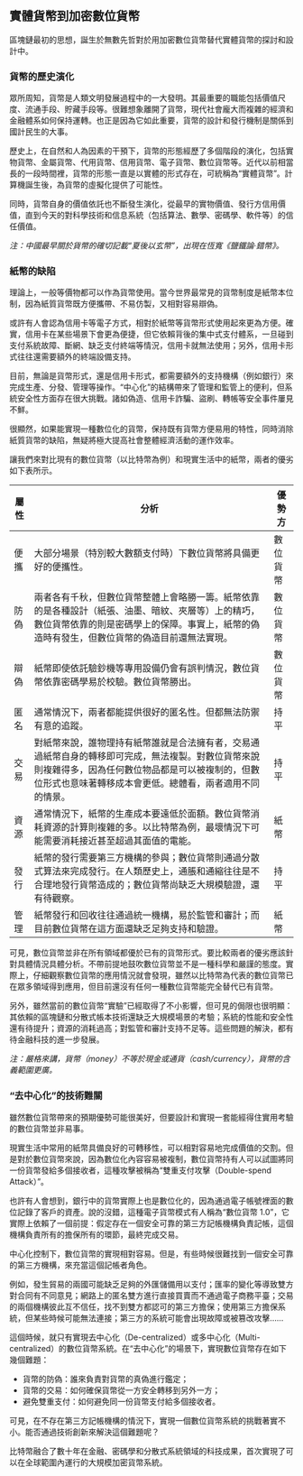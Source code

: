 ## 實體貨幣到加密數位貨幣

區塊鏈最初的思想，誕生於無數先哲對於用加密數位貨幣替代實體貨幣的探討和設計中。

### 貨幣的歷史演化
眾所周知，貨幣是人類文明發展過程中的一大發明。其最重要的職能包括價值尺度、流通手段、貯藏手段等。很難想象離開了貨幣，現代社會龐大而複雜的經濟和金融體系如何保持運轉。也正是因為它如此重要，貨幣的設計和發行機制是關係到國計民生的大事。

歷史上，在自然和人為因素的干預下，貨幣的形態經歷了多個階段的演化，包括實物貨幣、金屬貨幣、代用貨幣、信用貨幣、電子貨幣、數位貨幣等。近代以前相當長的一段時間裡，貨幣的形態一直是以實體的形式存在，可統稱為“實體貨幣”。計算機誕生後，為貨幣的虛擬化提供了可能性。

同時，貨幣自身的價值依託也不斷發生演化，從最早的實物價值、發行方信用價值，直到今天的對科學技術和信息系統（包括算法、數學、密碼學、軟件等）的信任價值。

*注：中國最早關於貨幣的確切記載“夏後以玄幣”，出現在恆寬《鹽鐵論·錯幣》。*

### 紙幣的缺陷

理論上，一般等價物都可以作為貨幣使用。當今世界最常見的貨幣制度是紙幣本位制，因為紙質貨幣既方便攜帶、不易仿製，又相對容易辯偽。

或許有人會認為信用卡等電子方式，相對於紙幣等貨幣形式使用起來更為方便。確實，信用卡在某些場景下會更為便捷，但它依賴背後的集中式支付體系，一旦碰到支付系統故障、斷網、缺乏支付終端等情況，信用卡就無法使用；另外，信用卡形式往往還需要額外的終端設備支持。

目前，無論是貨幣形式，還是信用卡形式，都需要額外的支持機構（例如銀行）來完成生產、分發、管理等操作。“中心化”的結構帶來了管理和監管上的便利，但系統安全性方面存在很大挑戰。諸如偽造、信用卡詐騙、盜刷、轉帳等安全事件屢見不鮮。

很顯然，如果能實現一種數位化的貨幣，保持既有貨幣方便易用的特性，同時消除紙質貨幣的缺陷，無疑將極大提高社會整體經濟活動的運作效率。

讓我們來對比現有的數位貨幣（以比特幣為例）和現實生活中的紙幣，兩者的優劣如下表所示。

| 屬性 | 分析 | 優勢方 |
| --- | --- | --- |
| 便攜 | 大部分場景（特別較大數額支付時）下數位貨幣將具備更好的便攜性。 | 數位貨幣 |
| 防偽 | 兩者各有千秋，但數位貨幣整體上會略勝一籌。紙幣依靠的是各種設計（紙張、油墨、暗紋、夾層等）上的精巧，數位貨幣依靠的則是密碼學上的保障。事實上，紙幣的偽造時有發生，但數位貨幣的偽造目前還無法實現。 | 數位貨幣 |
| 辯偽 | 紙幣即使依託驗鈔機等專用設備仍會有誤判情況，數位貨幣依靠密碼學易於校驗。數位貨幣勝出。 | 數位貨幣 |
| 匿名 | 通常情況下，兩者都能提供很好的匿名性。但都無法防禦有意的追蹤。 | 持平 |
| 交易 | 對紙幣來說，誰物理持有紙幣誰就是合法擁有者，交易通過紙幣自身的轉移即可完成，無法複製。對數位貨幣來說則複雜得多，因為任何數位物品都是可以被複制的，但數位形式也意味著轉移成本會更低。總體看，兩者適用不同的情景。 | 持平 |
| 資源 | 通常情況下，紙幣的生產成本要遠低於面額。數位貨幣消耗資源的計算則複雜的多。以比特幣為例，最壞情況下可能需要消耗接近甚至超過其面值的電能。 | 紙幣 |
| 發行 | 紙幣的發行需要第三方機構的參與；數位貨幣則通過分散式算法來完成發行。在人類歷史上，通脹和通縮往往是不合理地發行貨幣造成的；數位貨幣尚缺乏大規模驗證，還有待觀察。 | 持平 |
| 管理 | 紙幣發行和回收往往通過統一機構，易於監管和審計；而目前數位貨幣在這方面還缺乏足夠支持和驗證。 | 紙幣 |

可見，數位貨幣並非在所有領域都優於已有的貨幣形式。要比較兩者的優劣應該針對具體情況具體分析。不帶前提地鼓吹數位貨幣並不是一種科學和嚴謹的態度。實際上，仔細觀察數位貨幣的應用情況就會發現，雖然以比特幣為代表的數位貨幣已在眾多領域得到應用，但目前還沒有任何一種數位貨幣能完全替代已有貨幣。

另外，雖然當前的數位貨幣“實驗”已經取得了不小影響，但可見的侷限也很明顯：其依賴的區塊鏈和分散式帳本技術還缺乏大規模場景的考驗；系統的性能和安全性還有待提升；資源的消耗過高；對監管和審計支持不足等。這些問題的解決，都有待金融科技的進一步發展。

*注：嚴格來講，貨幣（money）不等於現金或通貨（cash/currency），貨幣的含義範圍更廣。*


### “去中心化”的技術難關

雖然數位貨幣帶來的預期優勢可能很美好，但要設計和實現一套能經得住實用考驗的數位貨幣並非易事。

現實生活中常用的紙幣具備良好的可轉移性，可以相對容易地完成價值的交割。但是對於數位貨幣來說，因為數位化內容容易被複制，數位貨幣持有人可以試圖將同一份貨幣發給多個接收者，這種攻擊被稱為“雙重支付攻擊（Double-spend Attack）”。

也許有人會想到，銀行中的貨幣實際上也是數位化的，因為通過電子帳號裡面的數位記錄了客戶的資產。說的沒錯，這種電子貨幣模式有人稱為“數位貨幣 1.0”，它實際上依賴了一個前提：假定存在一個安全可靠的第三方記帳機構負責記帳，這個機構負責所有的擔保所有的環節，最終完成交易。

中心化控制下，數位貨幣的實現相對容易。但是，有些時候很難找到一個安全可靠的第三方機構，來充當這個記帳者角色。

例如，發生貿易的兩國可能缺乏足夠的外匯儲備用以支付；匯率的變化等導致雙方對合同有不同意見；網路上的匿名雙方進行直接買賣而不通過電子商務平臺；交易的兩個機構彼此互不信任，找不到雙方都認可的第三方擔保；使用第三方擔保系統，但某些時候可能無法連接；第三方的系統可能會出現故障或被篡改攻擊……

這個時候，就只有實現去中心化（De-centralized）或多中心化（Multi-centralized）的數位貨幣系統。在“去中心化”的場景下，實現數位貨幣存在如下幾個難題：

* 貨幣的防偽：誰來負責對貨幣的真偽進行鑑定；
* 貨幣的交易：如何確保貨幣從一方安全轉移到另外一方；
* 避免雙重支付：如何避免同一份貨幣支付給多個接收者。

可見，在不存在第三方記帳機構的情況下，實現一個數位貨幣系統的挑戰著實不小。能否通過技術創新來解決這個難題呢？

比特幣融合了數十年在金融、密碼學和分散式系統領域的科技成果，首次實現了可以在全球範圍內運行的大規模加密貨幣系統。

